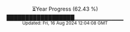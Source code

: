 <p align="center">
⏳Year Progress (62.43 %)<br>
██████████████████▁▁▁▁▁▁▁▁▁▁▁▁ <br>
<sub>Updated: Fri, 16 Aug 2024 12:04:08 GMT</sub>
</p>

